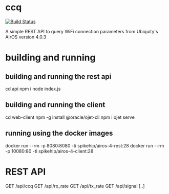 # ccq

[![Build Status](https://travis-ci.org/spikehip/ccq.svg?branch=master)](https://travis-ci.org/spikehip/ccq)

A simple REST API to query WiFi connection parameters from Ubiquity's AirOS version 4.0.3

# building and running

## building and running the rest api

cd api 
npm i 
node index.js

## building and running the client

cd web-client
npm -g install @oracle/ojet-cli
npm i
ojet serve

## running using the docker images 

docker run --rm -p 8080:8080 -ti spikehip/airos-4-rest:28 
docker run --rm -p 10080:80 -ti spikehip/airos-4-client:28

# REST API

GET /api/ccq
GET /api/rx_rate
GET /api/tx_rate
GET /api/signal
[..]

